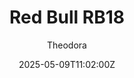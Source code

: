 ---
title: "Red Bull RB18"
meta_title: ""
description: "Red Bull RB18 2022 by SP Mod for Assetto Corsa, ready to race!"
date: 2025-05-09T11:02:00Z
thumb: OjStL6t
mainimage: s4KtQRE
cargallery: ["1AMR9Ts", "FrNQ35a", "9dWQGYN"]
categories: ["Car"]
author: "Theodora"
tags: ["Red Bull", "F1", "Formula 1", "Formula", "R2R", "SP Mod", "2022", "Austria"]
draft: false
link: https://modsfire.com/l96BdJEh4ys7g60
zipsize: 200 MB
manu: Red Bull
championship: Formula 1
country: Austria
year: 2022
class: Formula
drivetrain: RWD
engine: RBPTH001 V6
power: "-- whp"
torque: "--"
mass: "715"
speed: "--"
accel: "- seconds"
gb: 8-speed
creator: SP Mod
version: "v2"
csp: "0.2.6"
carname: "Red Bull RB18"
folder: "f1_2022_rb18"
livery: "Included"
r2r: 1
host: ModsFire
---